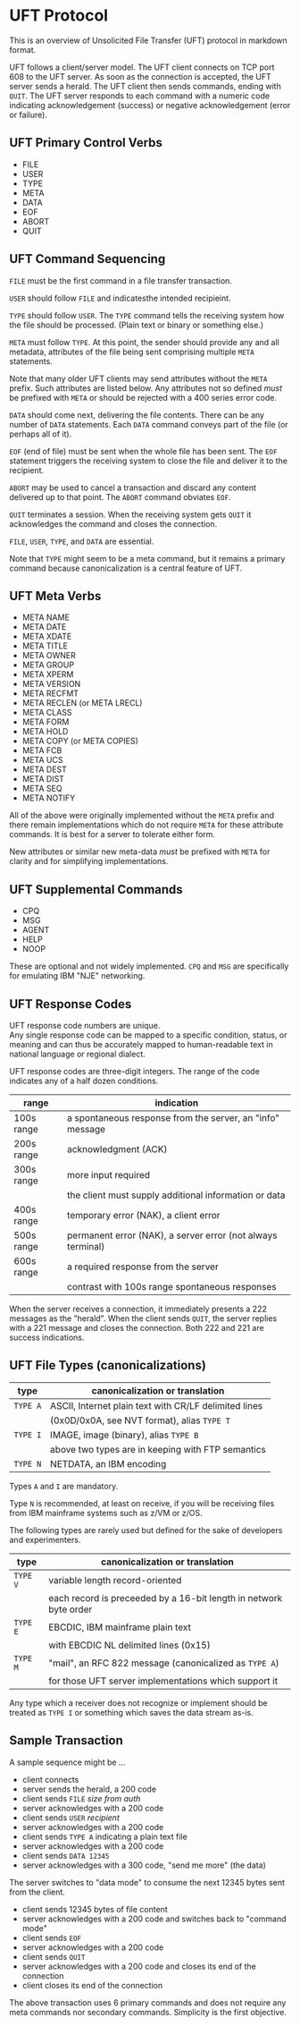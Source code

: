 # UFT Protocol

This is an overview of Unsolicited File Transfer (UFT) protocol
in markdown format.

UFT follows a client/server model.
The UFT client connects on TCP port 608 to the UFT server.
As soon as the connection is accepted, the UFT server sends a herald.
The UFT client then sends commands, ending with `QUIT`.
The UFT server responds to each command with a numeric code indicating
acknowledgement (success) or negative acknowledgement (error or failure).

## UFT Primary Control Verbs

* FILE
* USER
* TYPE
* META
* DATA
* EOF
* ABORT
* QUIT

## UFT Command Sequencing

`FILE` must be the first command in a file transfer transaction.

`USER` should follow `FILE` and indicatesthe intended recipieint.

`TYPE` should follow `USER`.
The `TYPE` command tells the receiving system how the file
should be processed. (Plain text or binary or something else.)

`META` must follow `TYPE`.
At this point, the sender should provide any and all metadata,
attributes of the file being sent comprising multiple `META` statements.

Note that many older UFT clients may send attributes without the `META`
prefix. Such attributes are listed below. Any attributes not so defined
*must* be prefixed with `META` or should be rejected with a 400 series
error code.

`DATA` should come next, delivering the file contents.
There can be any number of `DATA` statements. Each `DATA` command
conveys part of the file (or perhaps all of it).

`EOF` (end of file) must be sent when the whole file has been sent.
The `EOF` statement triggers the receiving system to close the file
and deliver it to the recipient.

`ABORT` may be used to cancel a transaction and discard any content
delivered up to that point. The `ABORT` command obviates `EOF`.

`QUIT` terminates a session. When the receiving system gets `QUIT`
it acknowledges the command and closes the connection.

`FILE`, `USER`, `TYPE`, and `DATA` are essential.

Note that `TYPE` might seem to be a meta command,
but it remains a primary command because canonicalization is a
central feature of UFT.

## UFT Meta Verbs

* META NAME
* META DATE
* META XDATE
* META TITLE
* META OWNER
* META GROUP
* META XPERM
* META VERSION
* META RECFMT
* META RECLEN (or META LRECL)
* META CLASS
* META FORM
* META HOLD
* META COPY (or META COPIES)
* META FCB
* META UCS
* META DEST
* META DIST
* META SEQ
* META NOTIFY

All of the above were originally implemented without the `META` prefix
and there remain implementations which do not require `META` for these
attribute commands. It is best for a server to tolerate either form.

New attributes or similar new meta-data *must* be prefixed with `META`
for clarity and for simplifying implementations.

## UFT Supplemental Commands

* CPQ
* MSG
* AGENT
* HELP
* NOOP

These are optional and not widely implemented.
`CPQ` and `MSG` are specifically for emulating IBM "NJE" networking.

## UFT Response Codes

UFT response code numbers are unique. <br/>
Any single response code can be mapped to a specific condition, status,
or meaning and can thus be accurately mapped to human-readable text
in national language or regional dialect.

UFT response codes are three-digit integers.
The range of the code indicates any of a half dozen conditions.

| range      | indication                                                |
| ---------- | --------------------------------------------------------- |
| 100s range | a spontaneous response from the server, an "info" message |
| 200s range | acknowledgment (ACK)                                      |
| 300s range | more input required                                       |
|            | the client must supply additional information or data     |
| 400s range | temporary error (NAK), a client error                     |
| 500s range | permanent error (NAK), a server error (not always terminal)   |
| 600s range | a required response from the server                       |
|            | contrast with 100s range spontaneous responses            |

When the server receives a connection, it immediately presents a
222 messages as the "herald". When the client sends `QUIT`, the server
replies with a 221 message and closes the connection. Both 222 and 221
are success indications.

## UFT File Types (canonicalizations)

| type       | canonicalization or translation                           |
| ---------- | --------------------------------------------------------- |
|  `TYPE A`  | ASCII, Internet plain text with CR/LF delimited lines     |
|            | (0x0D/0x0A, see NVT format), alias `TYPE T`               |
|  `TYPE I`  | IMAGE, image (binary), alias `TYPE B`                     |
|            | above two types are in keeping with FTP semantics         |
|  `TYPE N`  | NETDATA, an IBM encoding                                  |

Types `A` and `I` are mandatory.

Type `N` is recommended, at least on receive, if you will be
receiving files from IBM mainframe systems such as z/VM or z/OS.

The following types are rarely used but defined for the sake of
developers and experimenters.

| type       | canonicalization or translation                           |
| ---------- | --------------------------------------------------------- |
|  `TYPE V`  | variable length record-oriented                           |
|            | each record is preceeded by a 16-bit length in network byte order |
|  `TYPE E`  | EBCDIC, IBM mainframe plain text                          |
|            | with EBCDIC NL delimited lines (0x15)                     |
|  `TYPE M`  | "mail", an RFC 822 message (canonicalized as `TYPE A`)    |
|            | for those UFT server implementations which support it     |

Any type which a receiver does not recognize or implement should be
treated as `TYPE I` or something which saves the data stream as-is.

## Sample Transaction

A sample sequence might be ...
* client connects
* server sends the herald, a 200 code
* client sends `FILE` *size* *from* *auth*
* server acknowledges with a 200 code
* client sends `USER` *recipient*
* server acknowledges with a 200 code
* client sends `TYPE A` indicating a plain text file
* server acknowledges with a 200 code
* client sends `DATA 12345`
* server acknowledges with a 300 code, "send me more" (the data)

The server switches to "data mode" to consume the next 12345 bytes
sent from the client.

* client sends 12345 bytes of file content
* server acknowledges with a 200 code and switches back to "command mode"
* client sends `EOF`
* server acknowledges with a 200 code
* client sends `QUIT`
* server acknowledges with a 200 code and closes its end of the connection
* client closes its end of the connection

The above transaction uses 6 primary commands and does not require any
meta commands nor secondary commands. Simplicity is the first objective.


